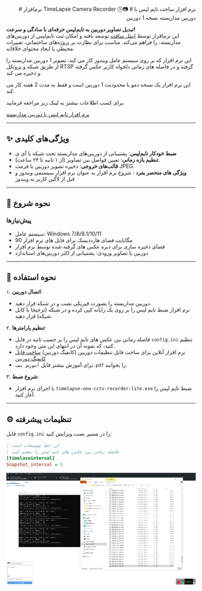 <p align="right">
# نرم‌افزار TimeLapse Camera Recorder 🕒📷
# نرم افزار ساخت تایم لپس با دوربین مداربسته نسخه  1 دوربین

**تبدیل تصاویر دوربین به تایم‌لپس حرفه‌ای با سادگی و سرعت!**  
این نرم‌افزار توسط [اینتل سافت](https://intellsoft.ir) توسعه یافته و امکان ثبت تایم‌لپس از دوربین‌های مداربسته، را فراهم می‌کند. مناسب برای نظارت بر پروژه‌های ساختمانی، تغییرات محیطی یا ایجاد محتوای خلاقانه.

این نرم افزار که بر روی سیستم عامل ویندوز کار می کند، تصویر 1 دوربین مداربسته را از طریق شبکه و پروتکل RTSP گرفته و در فاصله های زمانی دلخواه کاربر عکس گرفته و ذخیره می کند.

این نرم افزار یک نسخه دمو با محدودیت 1 دوربین است و فقط به مدت 2 هفته کار می کند.

برای کسب اطلاعات بیشتر به لینک زیر مراجعه فرمایید.

[نرم افزار تایم لپس با دوربین مداربسته](https://intellsoft.ir/product/timelapse-camera-recorder/)


---

## ✨ ویژگی‌های کلیدی
- **ضبط خودکار تایم‌لپس**: پشتیبانی از دوربین‌های مداربسته تحت شبکه یا آی ی
- **تنظیم بازه زمانی**: تعیین فواصل بین تصاویر (از ۱ ثانیه تا ۲۴ ساعت).
- **قالب‌های خروجی**: ذخیره تصویر دوربین با فرمت‌ JPEG.
- **ویژگی های منحصر بفرد** : شروع نرم افزار به عنوان نرم افزار سیستمی ویندوز و قبل از لاگین کاربر به ویندوز
---

## 🚀 نحوه شروع
### پیش‌نیازها
- سیستم عامل: Windows 7/8/8.1/10/11
- 90 مگابایت فضای هارددیسک برای فایل های نرم افزار
- فضای ذخیره سازی برای ذیره عکس های گرفته شده توسط نرم افزار
- دوربین یا تصاویر ورودی: پشتیبانی از اکثر دوربین‌های استاندارد

---

## 📸 نحوه استفاده
۱. **اتصال دوربین**:  
   - دوربین مداربسته را بصورت فیزیکی نصب و در شبکه قرار دهید.
   - نرم افزار ضبط تایم لپس را بر روی یک رایانه کپی کرده و در شبکه (ترجیحا با کابل شبکه) قرار دهید.

۲. **تنظیم پارامترها**:  
   - فاصله زمانی بین عکس های تایم لپس را بر حسب ثانیه در فایل `config.ini` تنظیم کنید، که نمونه آن در انتهای این متن وجود دارد.
   - نرم افزار آنلاین برای ساخت فایل تنظیمات دوربین (کانفیگ دوربین)
[ساخت فایل کانفیگ دوربین](https://intellsoft.ir/config/)
   - برای آموزش بیشتر فایل `آموزش نصب.pdf` را بخوانید.

۳. **شروع ضبط**:  
   - با اجرای نرم افزار `timelapse-one-cctv-recorder-lite.exe` ضبط تایم لپس را آغاز کنید.

---

## ⚙️ تنظیمات پیشرفته
فایل `config.ini` را در مسیر نصب ویرایش کنید:
```ini
; ابن خط توضیحات است
; فاصله زمانی بین عکس های تایم لپس را تنظیم کنید
[timelaseinterval]
Snapshot_interval = 5
```

[![فیلم نرم افزار در حال کار](https://github.com/intellsoft/cctv-timelapse-recorder-lite--one-camera-/blob/main/thumbnail.png)](https://github.com/intellsoft/cctv-timelapse-recorder-lite--one-camera-/blob/main/%D9%81%DB%8C%D9%84%D9%85%20%D8%B9%D9%85%D9%84%DA%A9%D8%B1%D8%AF%20%D9%86%D8%B1%D9%85%20%D8%A7%D9%81%D8%B2%D8%A7%D8%B1%20%D8%AF%D8%B1%20%D8%AD%D8%A7%D9%84%20%DA%A9%D8%A7%D8%B1.mp4)


</p>

